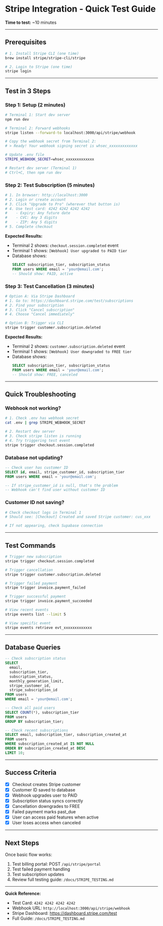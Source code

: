 # Stripe Integration - Quick Test Guide

**Time to test:** ~10 minutes

---

## Prerequisites

```bash
# 1. Install Stripe CLI (one time)
brew install stripe/stripe-cli/stripe

# 2. Login to Stripe (one time)
stripe login
```

---

## Test in 3 Steps

### Step 1: Setup (2 minutes)

```bash
# Terminal 1: Start dev server
npm run dev

# Terminal 2: Forward webhooks
stripe listen --forward-to localhost:3000/api/stripe/webhook

# Copy the webhook secret from Terminal 2:
# > Ready! Your webhook signing secret is whsec_xxxxxxxxxxxxx

# Update .env file
STRIPE_WEBHOOK_SECRET=whsec_xxxxxxxxxxxxx

# Restart dev server (Terminal 1)
# Ctrl+C, then npm run dev
```

### Step 2: Test Subscription (5 minutes)

```bash
# 1. In browser: http://localhost:3000
# 2. Login or create account
# 3. Click "Upgrade to Pro" (wherever that button is)
# 4. Use test card: 4242 4242 4242 4242
#    - Expiry: Any future date
#    - CVC: Any 3 digits
#    - ZIP: Any 5 digits
# 5. Complete checkout
```

**Expected Results:**
- Terminal 2 shows: `checkout.session.completed` event
- Terminal 1 shows: `[Webhook] User upgraded to PAID tier`
- Database shows:
  ```sql
  SELECT subscription_tier, subscription_status
  FROM users WHERE email = 'your@email.com';
  -- Should show: PAID, active
  ```

### Step 3: Test Cancellation (3 minutes)

```bash
# Option A: Via Stripe Dashboard
# 1. Go to: https://dashboard.stripe.com/test/subscriptions
# 2. Find your subscription
# 3. Click "Cancel subscription"
# 4. Choose "Cancel immediately"

# Option B: Trigger via CLI
stripe trigger customer.subscription.deleted
```

**Expected Results:**
- Terminal 2 shows: `customer.subscription.deleted` event
- Terminal 1 shows: `[Webhook] User downgraded to FREE tier`
- Database shows:
  ```sql
  SELECT subscription_tier, subscription_status
  FROM users WHERE email = 'your@email.com';
  -- Should show: FREE, canceled
  ```

---

## Quick Troubleshooting

### Webhook not working?

```bash
# 1. Check .env has webhook secret
cat .env | grep STRIPE_WEBHOOK_SECRET

# 2. Restart dev server
# 3. Check stripe listen is running
# 4. Try triggering test event
stripe trigger checkout.session.completed
```

### Database not updating?

```sql
-- Check user has customer ID
SELECT id, email, stripe_customer_id, subscription_tier
FROM users WHERE email = 'your@email.com';

-- If stripe_customer_id is null, that's the problem
-- Webhook can't find user without customer ID
```

### Customer ID not saving?

```bash
# Check checkout logs in Terminal 1
# Should see: [Checkout] Created and saved Stripe customer: cus_xxx

# If not appearing, check Supabase connection
```

---

## Test Commands

```bash
# Trigger new subscription
stripe trigger checkout.session.completed

# Trigger cancellation
stripe trigger customer.subscription.deleted

# Trigger failed payment
stripe trigger invoice.payment_failed

# Trigger successful payment
stripe trigger invoice.payment_succeeded

# View recent events
stripe events list --limit 5

# View specific event
stripe events retrieve evt_xxxxxxxxxxxxx
```

---

## Database Queries

```sql
-- Check subscription status
SELECT
  email,
  subscription_tier,
  subscription_status,
  monthly_generation_limit,
  stripe_customer_id,
  stripe_subscription_id
FROM users
WHERE email = 'your@email.com';

-- Check all paid users
SELECT COUNT(*), subscription_tier
FROM users
GROUP BY subscription_tier;

-- Check recent subscriptions
SELECT email, subscription_tier, subscription_created_at
FROM users
WHERE subscription_created_at IS NOT NULL
ORDER BY subscription_created_at DESC
LIMIT 10;
```

---

## Success Criteria

- [x] Checkout creates Stripe customer
- [x] Customer ID saved to database
- [x] Webhook upgrades user to PAID
- [x] Subscription status syncs correctly
- [x] Cancellation downgrades to FREE
- [x] Failed payment marks past_due
- [x] User can access paid features when active
- [x] User loses access when canceled

---

## Next Steps

Once basic flow works:

1. Test billing portal: POST `/api/stripe/portal`
2. Test failed payment handling
3. Test subscription updates
4. Review full testing guide: `/docs/STRIPE_TESTING.md`

---

**Quick Reference:**

- Test Card: `4242 4242 4242 4242`
- Webhook URL: `http://localhost:3000/api/stripe/webhook`
- Stripe Dashboard: https://dashboard.stripe.com/test
- Full Guide: `/docs/STRIPE_TESTING.md`

